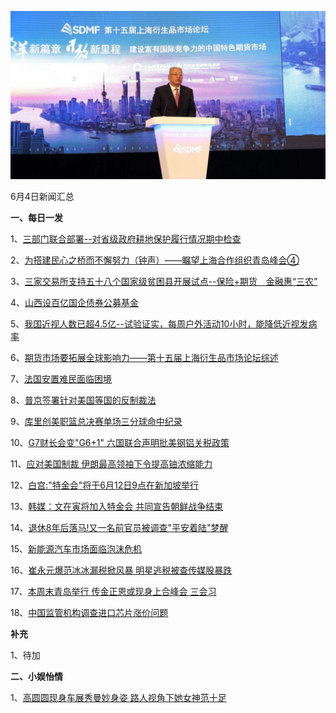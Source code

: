 ![06_01](.\06_04.jpg)

6月4日新闻汇总

**一、每日一发**

1、[三部门联合部署--对省级政府耕地保护履行情况期中检查](http://paper.people.com.cn/rmrb/html/2018-06/05/nw.D110000renmrb_20180605_3-02.htm)

2、[为搭建民心之桥而不懈努力（钟声）——瞩望上海合作组织青岛峰会④](http://paper.people.com.cn/rmrb/html/2018-06/05/nw.D110000renmrb_20180605_2-03.htm)

3、[三家交易所支持五十八个国家级贫困县开展试点--保险+期货　金融惠“三农”](http://paper.people.com.cn/rmrb/html/2018-06/05/nw.D110000renmrb_20180605_2-10.htm)

4、[山西设百亿国企债券公募基金](http://paper.people.com.cn/rmrb/html/2018-06/05/nw.D110000renmrb_20180605_7-10.htm)

5、[我国近视人数已超4.5亿--试验证实，每周户外活动10小时，能降低近视发病率](http://paper.people.com.cn/rmrb/html/2018-06/05/nw.D110000renmrb_20180605_7-13.htm)

6、[期货市场要拓展全球影响力——第十五届上海衍生品市场论坛综述](http://paper.people.com.cn/rmrb/html/2018-06/05/nw.D110000renmrb_20180605_1-15.htm)

7、[法国安置难民面临困境](http://paper.people.com.cn/rmrb/html/2018-06/05/nw.D110000renmrb_20180605_3-21.htm)

8、[普京签署针对美国等国的反制裁法](http://paper.people.com.cn/rmrb/html/2018-06/05/nw.D110000renmrb_20180605_6-21.htm)

9、[库里创美职篮总决赛单场三分球命中纪录](http://paper.people.com.cn/rmrb/html/2018-06/05/nw.D110000renmrb_20180605_6-23.htm)

10、[G7财长会变"G6+1" 六国联合声明批美钢铝关税政策](http://news.163.com/18/0605/05/DJGUE7390001899N.html)

11、[应对美国制裁 伊朗最高领袖下令提高铀浓缩能力](http://news.163.com/18/0605/03/DJGP9DM800018AOQ.html)

12、[白宫:"特金会"将于6月12日9点在新加坡举行](http://news.163.com/18/0605/03/DJGNERD60001899N.html)

13、[韩媒：文在寅将加入特金会 共同宣告朝鲜战争结束](http://news.163.com/18/0604/09/DJES3OGB0001875O.html)

14、[退休8年后落马!又一名前官员被调查"平安着陆"梦醒](http://news.163.com/18/0605/04/DJGTHRVS0001899N.html)

15、[新能源汽车市场面临泡沫危机](http://www.zaobao.com/finance/china/story20180605-864614)

16、[崔永元爆范冰冰漏税掀风暴 明星逃税被查传媒股暴跌](http://www.zaobao.com/finance/china/story20180605-864613)

17、[本周末青岛举行 传金正恩或现身上合峰会 三会习](http://www.zaobao.com/news/china/story20180605-864537)

18、[中国监管机构调查进口芯片涨价问题](http://www.ftchinese.com/story/001077891)



**补充**

1、待加



**二、小娱怡情**

1、[高圆圆现身车展秀曼妙身姿 路人视角下她女神范十足](http://news.67.com/xianchang/2018/06/04/919909.html)